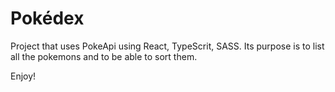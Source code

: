 # Pokédex

Project that uses PokeApi using React, TypeScrit, SASS.
Its purpose is to list all the pokemons and to be able to sort them.

Enjoy!
